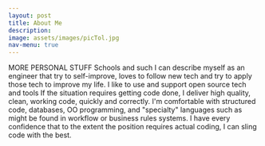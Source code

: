 ```yaml
---
layout: post
title: About Me
description: 
image: assets/images/picTol.jpg
nav-menu: true
---
```

MORE PERSONAL STUFF Schools and such
I can describe myself as an engineer that try to self-improve, loves to follow new tech and try to apply those tech to improve my life. I like to use and support open source tech and tools If the situation requires getting code done, I deliver high quality, clean, working code, quickly and correctly. I'm comfortable with structured code, databases, OO programming, and "specialty" languages such as might be found in workflow or business rules systems. I have every confidence that to the extent the position requires actual coding, I can sling code with the best. 
